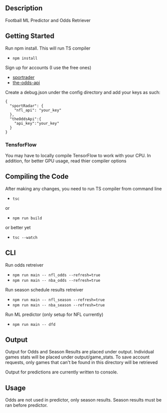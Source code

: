 ## Description
Football ML Predictor and Odds Retriever

## Getting Started
Run npm install. This will run TS compiler
* `npm install`

Sign up for accounts (I use the free ones)
* [sportrader](https://sportradar.us/)
* [the-odds-api](https://the-odds-api.com/)

Create a debug.json under the config directory and add your keys as such:
```
{
  "sportRadar": {
    "nfl_api": "your_key"
  },
  "theOddsApi":{
    "api_key":"your_key"
  }
}
```
### TensforFlow
You may have to locally compile TensorFlow to work with your CPU. In addition, for better GPU usage, read thier compiler options

## Compiling the Code
After making any changes, you need to run TS compiler from command line
* `tsc`

or

* `npm run build`

or better yet

* `tsc --watch`


## CLI
Run odds retreiver
* `npm run main -- nfl_odds --refresh=true`
* `npm run main -- nba_odds --refresh=true`

Run season schedule results retreiver
* `npm run main -- nfl_season --refresh=true`
* `npm run main -- nba_season --refresh=true`

Run ML predictor (only setup for NFL currently)
* `npm run main -- dfd`

## Output
Output for Odds and Season Results are placed under output. Individual games stats will be placed under output/game_stats. To save account requests, only games that can't be found in this directory will be retrieved

Output for predictions are currently written to console. 

## Usage
Odds are not used in predictor, only season results. Season results must be ran before predictor.